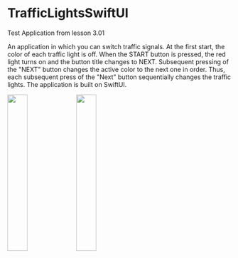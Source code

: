 # TrafficLightsSwiftUI

Test Application from lesson 3.01

An application in which you can switch traffic signals. At the first start, the color of each traffic light is off. When the START button is pressed, the red light turns on and the button title changes to NEXT. Subsequent pressing of the "NEXT" button changes the active color to the next one in order. Thus, each subsequent press of the "Next" button sequentially changes the traffic lights. The application is built on SwiftUI.

<img src="https://github.com/nikktro/TrafficLightsSwiftUI/assets/23638348/1f0d0b6e-4833-45c6-b4de-25914d5d77aa" width=30% height=30%>
<img src="https://github.com/nikktro/TrafficLightsSwiftUI/assets/23638348/222a01f4-6fa0-4812-8439-fd66e6d2b637" width=30% height=30%>
